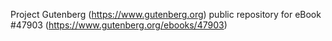 Project Gutenberg (https://www.gutenberg.org) public repository for eBook #47903 (https://www.gutenberg.org/ebooks/47903)
